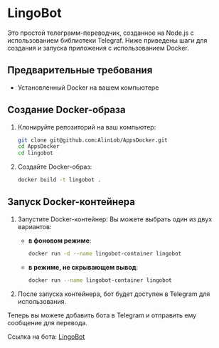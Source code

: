 # LingoBot

Это простой телеграмм-переводчик, созданное на Node.js с использованием библиотеки Telegraf. Ниже приведены шаги для создания и запуска приложения с использованием Docker.

## Предварительные требования

- Установленный Docker на вашем компьютере

## Создание Docker-образа

1. Клонируйте репозиторий на ваш компьютер:
    ```sh
    git clone git@github.com:AlinLob/AppsDocker.git
    cd AppsDocker
    cd lingobot
    ``` 

2. Создайте Docker-образ:
    ```sh
    docker build -t lingobot .
    ```

## Запуск Docker-контейнера
1. Запустите Docker-контейнер:
   Вы можете выбрать один из двух вариантов:

    - **в фоновом режиме**:
        ```sh
        docker run -d --name lingobot-container lingobot
        ```

    - **в режиме, не скрывающем вывод**:
        ```sh
        docker run --name lingobot-container lingobot
        ```

2. После запуска контейнера, бот будет доступен в Telegram для использования.

Теперь вы можете добавить бота в Telegram и отправить ему сообщение для перевода.

Ссылка на бота: [LingoBot](https://t.me/LingoExpertBot)